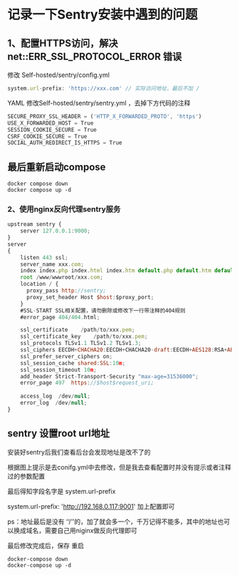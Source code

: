 
# 记录一下Sentry安装中遇到的问题

## 1、配置HTTPS访问，解决net::ERR_SSL_PROTOCOL_ERROR 错误

修改 Self-hosted/sentry/config.yml
```js
system.url-prefix: 'https://xxx.com' // 实际访问地址，最后不加 /
```

YAML
修改Self-hosted/sentry/sentry.yml ，去掉下方代码的注释
```js
SECURE_PROXY_SSL_HEADER = ('HTTP_X_FORWARDED_PROTO', 'https')
USE_X_FORWARDED_HOST = True
SESSION_COOKIE_SECURE = True
CSRF_COOKIE_SECURE = True
SOCIAL_AUTH_REDIRECT_IS_HTTPS = True
```



## 最后重新启动compose
```shell
docker compose down
docker compose up -d
```

### 2、使用nginx反向代理sentry服务
```js
upstream sentry {
    server 127.0.0.1:9000;
}
server
{
	listen 443 ssl;
    server_name xxx.com;
    index index.php index.html index.htm default.php default.htm default.html;
    root /www/wwwroot/xxx.com;
    location / {
      proxy_pass http://sentry;
      proxy_set_header Host $host:$proxy_port;
    }
    #SSL-START SSL相关配置，请勿删除或修改下一行带注释的404规则
    #error_page 404/404.html;

    ssl_certificate    /path/to/xxx.pem;
    ssl_certificate_key    /path/to/xxx.pem;
    ssl_protocols TLSv1.1 TLSv1.2 TLSv1.3;
    ssl_ciphers EECDH+CHACHA20:EECDH+CHACHA20-draft:EECDH+AES128:RSA+AES128:EECDH+AES256:RSA+AES256:EECDH+3DES:RSA+3DES:!MD5;
    ssl_prefer_server_ciphers on;
    ssl_session_cache shared:SSL:10m;
    ssl_session_timeout 10m;
    add_header Strict-Transport-Security "max-age=31536000";
    error_page 497  https://$host$request_uri;
	
    access_log  /dev/null;
    error_log  /dev/null;
}
```


## sentry 设置root url地址
安装好sentry后我们查看后台会发现地址是改不了的

根据图上提示是去conifg.yml中去修改，但是我去查看配置时并没有提示或者注释过的参数配置

最后得知字段名字是 system.url-prefix

system.url-prefix: 'http://192.168.0.117:9001'
加上配置即可


ps：地址最后是没有 ‘‘/’’的，加了就会多一个，千万记得不能多，其中的地址也可以换成域名，需要自己用niginx做反向代理即可

最后修改完成后，保存 重启
```shell
docker-compose down
docker-compose up -d
```


